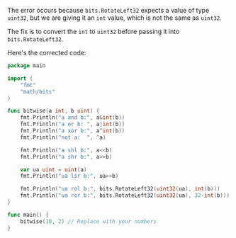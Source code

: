 The error occurs because `bits.RotateLeft32` expects a value of type `uint32`, but we are giving it an `int` value, which is not the same as `uint32`. 

The fix is to convert the `int` to `uint32` before passing it into `bits.RotateLeft32`.

Here's the corrected code:

```go
package main

import (
	"fmt"
	"math/bits"
)

func bitwise(a int, b uint) {
	fmt.Println("a and b:", a&int(b))
	fmt.Println("a or b: ", a|int(b))
	fmt.Println("a xor b:", a^int(b))
	fmt.Println("not a:  ", ^a)

	fmt.Println("a shl b:", a<<b)
	fmt.Println("a shr b:", a>>b)

	var ua uint = uint(a)
	fmt.Println("ua lsr b:", ua>>b)

	fmt.Println("ua rol b:", bits.RotateLeft32(uint32(ua), int(b)))
	fmt.Println("ua ror b:", bits.RotateLeft32(uint32(ua), 32-int(b)))
}

func main() {
	bitwise(10, 2) // Replace with your numbers
}
```
